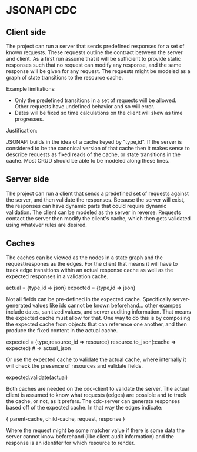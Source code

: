 # JSONAPI CDC

## Client side

The project can run a server that sends predefined responses for a set of known requests.  These requests outline the contract between the server and client.  As a first run assume that it will be sufficient to provide static responses such that no request can modify any response, and the same response will be given for any request.  The requests might be modeled as a graph of state transitions to the resource cache.

Example limitiations:

* Only the predefined transitions in a set of requests will be allowed.  Other requests have undefined behavior and so will error.
* Dates will be fixed so time calculations on the client will skew as time progresses.

Justification:

JSONAPI builds in the idea of a cache keyed by "type,id".  If the server is considered to be the canonical version of that cache then it makes sense to describe requests as fixed reads of the cache, or state transitions in the cache.  Most CRUD should be able to be modeled along these lines.

## Server side

The project can run a client that sends a predefined set of requests against the server, and then validate the responses.  Because the server will exist, the responses can have dynamic parts that could require dynamic validation.  The client can be modeled as the server in reverse.  Requests contact the server then modify the client's cache, which then gets validated using whatever rules are desired.

## Caches

The caches can be viewed as the nodes in a state graph and the request/respones as the edges.  For the client that means it will have to track edge transitions within an actual response cache as well as the expected responses in a validation cache.

  actual   = {type,id => json}
  expected = {type,id => json}

Not all fields can be pre-defined in the expected cache. Specifically server-generated values like ids cannot be known beforehand... other exampes include dates, sanitized values, and server auditing information.  That means the expected cache must allow for that.  One way to do this is by composing the expected cache from objects that can reference one another, and then produce the fixed content in the actual cache.  

  expected = {type,resource_id => resource}
  resource.to_json(:cache => expected) # => actual_json

Or use the expected cache to validate the actual cache, where internally it will check the presence of resources and validate fields.

  expected.validate(actual)

Both caches are needed on the cdc-client to validate the server.  The actual client is assumed to know what requests (edges) are possible and to track the cache, or not, as it prefers.  The cdc-server can generate responses based off of the expected cache.  In that way the edges indicate:

  { parent-cache, child-cache, request, response }

Where the request might be some matcher value if there is some data the server cannot know beforehand (like client audit information) and the response is an identifer for which resource to render.

